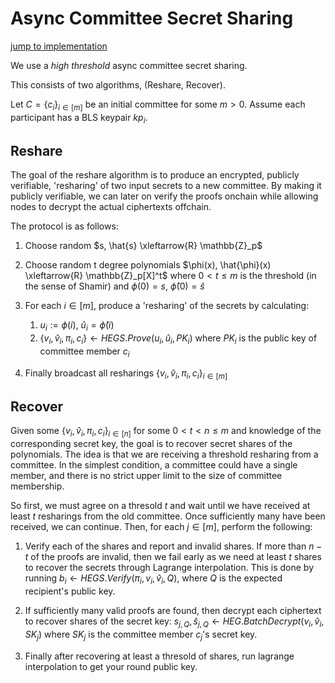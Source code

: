 # Async Committee Secret Sharing

[jump to implementation](../etf-crypto-primitives/src/dpss/acss.rs)

We use a *high threshold* async committee secret sharing. 

This consists of two algorithms, (Reshare, Recover).

Let $C = \{c_i\}_{i \in [m]}$ be an initial committee for some $m > 0$. Assume each participant has a BLS keypair $kp_i$. 

## Reshare

The goal of the reshare algorithm is to produce an encrypted, publicly verifiable, 'resharing' of two input secrets to a new committee. By making it publicly verifiable, we can later on verify the proofs onchain while allowing nodes to decrypt the actual ciphertexts offchain.

The protocol is as follows:

1. Choose random $s, \hat{s} \xleftarrow{R} \mathbb{Z}_p$
2. Choose random t degree polynomials $\phi(x), \hat{\phi}(x) \xleftarrow{R} \mathbb{Z}_p[X]^t$ where $0 < t \leq m$ is the threshold (in the sense of Shamir) and $\phi(0) = s$, $\hat{\phi}(0) = \hat{s}$
3. For each $i \in [m]$, produce a 'resharing' of the secrets by calculating:
    1. $u_i := \phi(i)$, $\hat{u}_i = \hat{\phi}(i)$
    2. $\{v_i, \hat{v}_i, \pi_i, c_i\} \leftarrow HEGS.Prove(u_i, \hat{u}_i, PK_i)$ where $PK_i$ is the public key of committee member $c_i$

4. Finally broadcast all resharings $\{v_i, \hat{v}_i, \pi_i, c_i\}_{i \in [m]}$

## Recover

Given some $\{v_i, \hat{v}_i, \pi_i, c_i\}_{i \in [n]}$ for some $0 < t < n \leq m$ and knowledge of the corresponding secret key, the goal is to recover secret shares of the polynomials. The idea is that we are receiving a threshold resharing from a committee. In the simplest condition, a committee could have a single member, and there is no strict upper limit to the size of committee membership.

So first, we must agree on a thresold $t$ and wait until we have received at least $t$ resharings from the old committee. Once sufficiently many have been received, we can continue. Then, for each $j \in [m]$, perform the following:

1. Verify each of the shares and report and invalid shares. If more than $n - t$ of the proofs are invalid, then we fail early as we need at least $t$ shares to recover the secrets through Lagrange interpolation. This is done by running $b_i \leftarrow HEGS.Verify(\pi_i, v_i, \hat{v}_i, Q)$, where $Q$ is the expected recipient's public key.

2. If sufficiently many valid proofs are found,  then decrypt each ciphertext to recover shares of the secret key: $s_{j, Q}, \hat{s}_{j, Q} \leftarrow HEG.BatchDecrypt(v_i, \hat{v}_i, SK_j)$ where $SK_j$ is the committee member $c_j$'s  secret key.

3. Finally after recovering at least a thresold of shares, run lagrange interpolation to get your round public key.